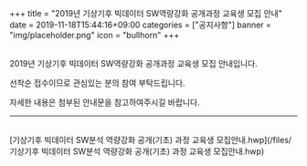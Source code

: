 +++
title = "2019년 기상기후 빅데이터 SW역량강화 공개과정 교육생 모집 안내"
date = 2019-11-18T15:44:16+09:00
categories = ["공지사항"]
banner = "img/placeholder.png"
icon = "bullhorn"
+++
<!--more-->

<br>
2019년 기상기후 빅데이터 SW역량강화 공개과정 교육생 모집 안내입니다.
<br>

선착순 접수이므로 관심있는 분의 참여 부탁드립니다.
<br>

자세한 내용은 첨부된 안내문을 참고하여주시길 바랍니다.
<br>

---------------------------------------------------------
<br>
[기상기후 빅데이터 SW분석 역량강화 공개(기초)  과정 교육생 모집안내.hwp](/files/기상기후 빅데이터 SW분석 역량강화 공개(기초)  과정 교육생 모집안내.hwp)
<br>
